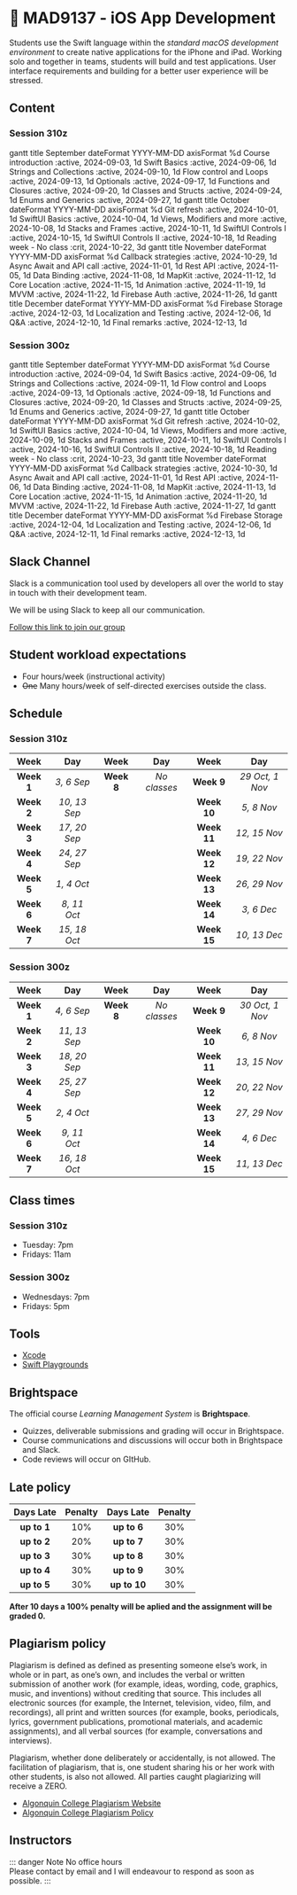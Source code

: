 # 🚀 MAD9137 - iOS App Development

Students use the Swift language within the *standard macOS development environment* to create native applications for the iPhone and iPad. Working solo and together in teams, students will build and test applications. User interface requirements and building for a better user experience will be stressed.

## Content

### Session 310z

<mermaid>
gantt
    title September
    dateFormat  YYYY-MM-DD
    axisFormat  %d
    Course introduction            :active, 2024-09-03, 1d
    Swift Basics                   :active, 2024-09-06, 1d
    Strings and Collections        :active, 2024-09-10, 1d
    Flow control and Loops         :active, 2024-09-13, 1d
    Optionals                      :active, 2024-09-17, 1d
    Functions and Closures         :active, 2024-09-20, 1d
    Classes and Structs            :active, 2024-09-24, 1d
    Enums and Generics             :active, 2024-09-27, 1d
</mermaid>

<mermaid>
gantt
    title October
    dateFormat  YYYY-MM-DD
    axisFormat  %d
    Git refresh                    :active, 2024-10-01, 1d
    SwiftUI Basics                 :active, 2024-10-04, 1d
    Views, Modifiers and more      :active, 2024-10-08, 1d
    Stacks and Frames              :active, 2024-10-11, 1d
    SwiftUI Controls I             :active, 2024-10-15, 1d
    SwiftUI Controls II            :active, 2024-10-18, 1d
    Reading week - No class        :crit, 2024-10-22, 3d
</mermaid>

<mermaid>
gantt
    title November
    dateFormat  YYYY-MM-DD
    axisFormat  %d
    Callback strategies            :active, 2024-10-29, 1d
    Async Await and API call       :active, 2024-11-01, 1d
    Rest API                       :active, 2024-11-05, 1d
    Data Binding                   :active, 2024-11-08, 1d
    MapKit                         :active, 2024-11-12, 1d
    Core Location                  :active, 2024-11-15, 1d
    Animation                      :active, 2024-11-19, 1d
    MVVM                           :active, 2024-11-22, 1d
    Firebase Auth                  :active, 2024-11-26, 1d
</mermaid>

<mermaid>
gantt
    title December
    dateFormat  YYYY-MM-DD
    axisFormat  %d
    Firebase Storage               :active, 2024-12-03, 1d
    Localization and Testing       :active, 2024-12-06, 1d
    Q&A                            :active, 2024-12-10, 1d
    Final remarks                  :active, 2024-12-13, 1d
</mermaid>

### Session 300z

<mermaid>
gantt
    title September
    dateFormat  YYYY-MM-DD
    axisFormat  %d
    Course introduction            :active, 2024-09-04, 1d
    Swift Basics                   :active, 2024-09-06, 1d
    Strings and Collections        :active, 2024-09-11, 1d
    Flow control and Loops         :active, 2024-09-13, 1d
    Optionals                      :active, 2024-09-18, 1d
    Functions and Closures         :active, 2024-09-20, 1d
    Classes and Structs            :active, 2024-09-25, 1d
    Enums and Generics             :active, 2024-09-27, 1d
</mermaid>

<mermaid>
gantt
    title October
    dateFormat  YYYY-MM-DD
    axisFormat  %d
    Git refresh                    :active, 2024-10-02, 1d
    SwiftUI Basics                 :active, 2024-10-04, 1d
    Views, Modifiers and more      :active, 2024-10-09, 1d
    Stacks and Frames              :active, 2024-10-11, 1d
    SwiftUI Controls I             :active, 2024-10-16, 1d
    SwiftUI Controls II            :active, 2024-10-18, 1d
    Reading week - No class        :crit, 2024-10-23, 3d
</mermaid>

<mermaid>
gantt
    title November
    dateFormat  YYYY-MM-DD
    axisFormat  %d
    Callback strategies            :active, 2024-10-30, 1d
    Async Await and API call       :active, 2024-11-01, 1d
    Rest API                       :active, 2024-11-06, 1d
    Data Binding                   :active, 2024-11-08, 1d
    MapKit                         :active, 2024-11-13, 1d
    Core Location                  :active, 2024-11-15, 1d
    Animation                      :active, 2024-11-20, 1d
    MVVM                           :active, 2024-11-22, 1d
    Firebase Auth                  :active, 2024-11-27, 1d
</mermaid>

<mermaid>
gantt
    title December
    dateFormat  YYYY-MM-DD
    axisFormat  %d
    Firebase Storage               :active, 2024-12-04, 1d
    Localization and Testing       :active, 2024-12-06, 1d
    Q&A                            :active, 2024-12-11, 1d
    Final remarks                  :active, 2024-12-13, 1d
</mermaid>

## Slack Channel

Slack is a communication tool used by developers all over the world to stay in touch with their development team.

We will be using Slack to keep all our communication.

[Follow this link to join our group](https://app.slack.com/client/T053NKZ6JDQ/C079E41KHP1)

## Student workload expectations

- Four hours/week (instructional activity)
- ~~One~~ Many hours/week of self-directed exercises outside the class.

## Schedule

### Session 310z

| Week   | Day              | Week        | Day          | Week        | Day             |
|:------:|:----------------:|:-----------:|:------------:|:-----------:|:---------------:|
| **Week 1** | *3, 6 Sep*   | **Week 8**  | *No classes* | **Week 9**  | *29 Oct, 1 Nov* |
| **Week 2** | *10, 13 Sep* |             |              | **Week 10** | *5, 8 Nov*      |
| **Week 3** | *17, 20 Sep* |             |              | **Week 11** | *12, 15 Nov*    |
| **Week 4** | *24, 27 Sep* |             |              | **Week 12** | *19, 22 Nov*    |
| **Week 5** | *1, 4 Oct*   |             |              | **Week 13** | *26, 29 Nov*    |
| **Week 6** | *8, 11 Oct*  |             |              | **Week 14** | *3, 6 Dec*      |
| **Week 7** | *15, 18 Oct* |             |              | **Week 15** | *10, 13 Dec*    |

### Session 300z

| Week   | Day              | Week        | Day          | Week        | Day             |
|:------:|:----------------:|:-----------:|:------------:|:-----------:|:---------------:|
| **Week 1** | *4, 6 Sep*   | **Week 8**  | *No classes* | **Week 9**  | *30 Oct, 1 Nov* |
| **Week 2** | *11, 13 Sep* |             |              | **Week 10** | *6, 8 Nov*      |
| **Week 3** | *18, 20 Sep* |             |              | **Week 11** | *13, 15 Nov*    |
| **Week 4** | *25, 27 Sep* |             |              | **Week 12** | *20, 22 Nov*    |
| **Week 5** | *2, 4 Oct*   |             |              | **Week 13** | *27, 29 Nov*    |
| **Week 6** | *9, 11 Oct*  |             |              | **Week 14** | *4, 6 Dec*      |
| **Week 7** | *16, 18 Oct* |             |              | **Week 15** | *11, 13 Dec*    |

## Class times

### Session 310z

- Tuesday: 7pm
- Fridays: 11am

### Session 300z

- Wednesdays: 7pm
- Fridays: 5pm

## Tools

- [Xcode](https://apps.apple.com/us/app/xcode/id497799835?mt=12/)
- [Swift Playgrounds](https://apps.apple.com/app/id1496833156)

## Brightspace

The official course *Learning Management System* is **Brightspace**.

- Quizzes, deliverable submissions and grading will occur in Brightspace.
- Course communications and discussions will occur both in Brightspace and Slack.
- Code reviews will occur on GItHub.

## Late policy

| Days Late    | Penalty | Days Late    | Penalty |
|:------------:|:-------:|:------------:|:-------:|
| **up to 1**  | 10%     | **up to 6**  | 30%     |
| **up to 2**  | 20%     | **up to 7**  | 30%     |
| **up to 3**  | 30%     | **up to 8**  | 30%     |
| **up to 4**  | 30%     | **up to 9**  | 30%     |
| **up to 5**  | 30%     | **up to 10** | 30%     |

**After 10 days a 100% penalty will be aplied and the assignment will be graded 0.**

## Plagiarism policy

Plagiarism is defined as defined as presenting someone else’s work, in whole or in part, as one’s own, and includes the verbal or written submission of another work (for example, ideas, wording, code, graphics, music, and inventions) without crediting that source. This includes all electronic sources (for example, the Internet, television, video, film, and recordings), all print and written sources (for example, books, periodicals, lyrics, government publications, promotional materials, and academic assignments), and all verbal sources (for example, conversations and interviews).

Plagiarism, whether done deliberately or accidentally, is not allowed. The facilitation of plagiarism, that is, one student sharing his or her work with other students, is also not allowed. All parties caught plagiarizing will receive a ZERO.

- [Algonquin College Plagiarism Website](https://www.algonquincollege.com/online/info-page/plagiarism/)
- [Algonquin College Plagiarism Policy](https://www.algonquincollege.com/policies/files/2016/04/AA20.pdf)

## Instructors

<ContactCard
  name="Vladimir Cezar"
  img-url="/f2024/vladimir-cezar.jpg"
  bio="Instructor of the Mobile Application Design & Development program at Algonquin College"
  :details="[
      { label: 'email', value: 'cezarv@algonquincollege.com' },
      { label: 'github', value: 'vladimircezar' },
    ]"
/>

::: danger Note
No office hours  
Please contact by email and I will endeavour to respond as soon as possible.
:::
